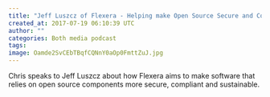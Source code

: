 ```yaml
---
title: "Jeff Luszcz of Flexera - Helping make Open Source Secure and Compliant"
created_at: 2017-07-19 06:10:39 UTC
author: ""
categories: Both media podcast
tags: 
image: Oamde2SvCEbTBqfCQNnY0aOp0FmttZuJ.jpg
---
```

Chris speaks to Jeff Luszcz about how Flexera aims to make software that relies on open source components more secure, compliant and sustainable.